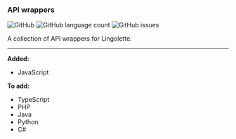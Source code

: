 ### API wrappers

![GitHub](https://img.shields.io/github/license/lingolette/api-wrappers)
![GitHub language count](https://img.shields.io/github/languages/count/lingolette/api-wrappers)
![GitHub issues](https://img.shields.io/github/issues/lingolette/api-wrappers)

A collection of API wrappers for Lingolette.

___

**Added:**
* JavaScript

**To add:**
* TypeScript
* PHP
* Java
* Python
* C#
